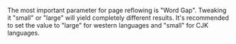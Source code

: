 The most important parameter for page reflowing is "Word Gap". Tweaking it "small" or "large" will yield completely different results. It's recommended to set the value to "large" for western languages and "small" for CJK languages.